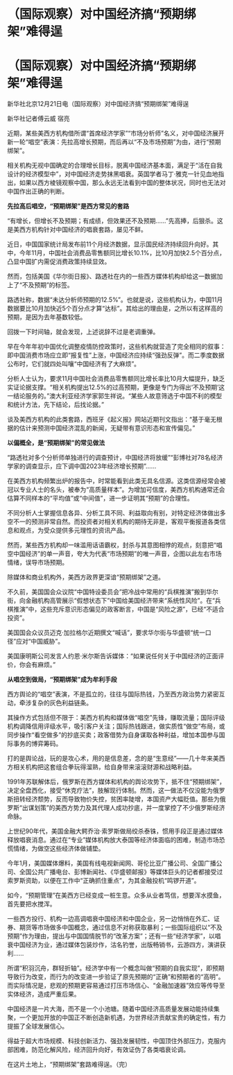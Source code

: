 # （国际观察）对中国经济搞“预期绑架”难得逞

# （国际观察）对中国经济搞“预期绑架”难得逞

新华社北京12月21日电（国际观察）对中国经济搞“预期绑架”难得逞

新华社记者傅云威 宿亮

近期，某些美西方机构借所谓“首席经济学家”“市场分析师”名义，对中国经济展开新一轮“唱空”表演：先拉高增长预期，而后再以“不及市场预期”为由，进行“预期绑架”。

相关机构无视中国确定的合理增长目标，脱离中国经济基本面，满足于“活在自我设计的经济模型中”，对中国经济走势抹黑唱衰。英国学者马丁·雅克一针见血地指出，如果以西方棱镜观察中国，那么永远无法看到中国的整体状况，同时也无法对中国作出正确的判断。

**先拉高后唱空，“预期绑架”是西方常见的套路**

“有增长，但增长不及预期；有成绩，但效果还不及预期……”先高捧，后狠杀。这是美西方机构针对中国经济的唱衰套路，屡见不鲜。

近日，中国国家统计局发布前11个月经济数据，显示国民经济持续回升向好。其中，今年11月，中国社会消费品零售额同比增长10.1%，比10月加快2.5个百分点，凸显中国扩内需促消费政策持续显效。

然而，包括美国《华尔街日报》、路透社在内的一些西方媒体机构却给这一数据加上了“不及预期”的标签。

路透社称，数据“未达分析师预期的12.5%”。也就是说，这些机构认为，中国11月数据要比10月加快近5个百分点才算“达标”。其给出的理由是，之所以有这样高的预期，是因为去年基数较低。

回拨一下时间轴，就会发现，上述说辞不过是老调重弹。

早在今年年初中国优化调整疫情防控政策时，这些机构就营造了完全相同的叙事：即中国消费市场应立即“报复性”上涨，中国经济应持续“强劲反弹”。而二季度数据公布时，它们就四处叫嚷“中国经济有了大麻烦”。

分析人士认为，要求11月中国社会消费品零售额同比增长率比10月大幅提升，缺乏实证论据支撑。“相关机构提出12.5%的过高预期，更像是专门为得出‘不及预期’这一结论服务的。”澳大利亚经济学家郭生祥说。“某些人故意筛选于中国不利的模型和统计方法，先下结论，后找论据。”

谈及美西方机构的此类套路，西班牙《起义报》网站近期刊文指出：“基于毫无根据的估计来预测中国经济混乱的新闻，无疑带有意识形态和宣传偏见。”

**以偏概全，是“预期绑架”的常见做法**

“路透社对多个分析师单独进行的调查预计，中国经济将放缓”“彭博社对78名经济学家的调查显示，应下调中国2023年经济增长预期”……

在美西方机构频繁出炉的报告中，时常能看到此类无具名信源。这类信源经常会被冠以专业人士的名头，被奉为“高质量样本”。为增加可信度，美西方机构通常还会估算不同样本的“平均值”或“中间值”，进一步证明其“预期”的合理性。

不同分析人士掌握信息各异、分析工具不同、利益取向有别，对特定经济体做出多空不一的预测非常自然。而投资者对相关机构的期待无非是，客观平衡报道各类信息和观点，为受众提供多元理性的资讯产品。

然而，某些西方机构却一味滥用话语霸权，封杀与其意图相悖的观点，刻意把“唱空中国经济”的单一声音，夸大为代表“市场预期”的唯一声音，企图以此左右市场情绪，误导市场预期。

除媒体和商业机构外，美西方政界更深谙“预期绑架”之道。

不久前，美国国会众议院“中国特设委员会”把冷战中常用的“兵棋推演”搬到华尔街，向金融机构高管展示“假想状态下”中国给美国经济带来“系统性风险”。在“兵棋推演”中，这些充斥意识形态偏见的政客断言，中国是“风险之源”，已经“不适合投资”。

美国国会众议员迈克·加拉格尔近期撰文“喊话”，要求华尔街与华盛顿“统一口径”应对“中国威胁”。

美国康明斯公司发言人约恩·米尔斯告诉媒体：“如果说任何关于中国经济的正面评价，你会有麻烦。”

**从唱空到做局，“预期绑架”成为牟利手段**

西方舆论的“唱空”表演，不是孤立的，往往与国际热钱，乃至西方政治势力紧密互动，牵涉复杂的灰色利益链条。

其操作方式包括但不限于：美西方机构和媒体做“唱空”先锋，赚取流量；国际评级机构调降信用评级水平，吸引客户关注；国际热钱跟进，做实质性“做空”布局，或同步操作“看空做多”的抄底买卖；政客借势为自身谋取各种利益，增加本国参与国际事务的博弈筹码。

打的是舆论战，玩的是攻心术，用的是信息差，念的是“生意经”——几十年来美西方相关机构把这套组合拳玩得溜熟，给自身带来滚滚财源和战略利益。

1991年苏联解体后，俄罗斯在西方媒体和机构的舆论攻势下，抵不住“预期绑架”，决定全盘西化，接受“休克疗法”，肢解现行体制。然而，这一做法不仅没能为俄罗斯扭转经济颓势，反而导致物价失控，贫困率陡增，本国资产大幅贬值。那些为俄罗斯“出谋划策”的美西方势力及其代理人成功抄底，并一度掌控了不少俄罗斯经济命脉。

上世纪90年代，美国金融大鳄乔治·索罗斯做局绞杀泰铢，惯用手段正是通过媒体释放唱衰消息。通过在“专业”媒体机构放大泰国等经济体面临的困难，制造市场恐慌情绪，为做空这些经济体做铺垫。

今年1月，美国媒体爆料，美国有线电视新闻网、哥伦比亚广播公司、全国广播公司、全国公共广播电台、彭博新闻社、《华盛顿邮报》等媒体巨头的记者都接受过索罗斯资助，以便在工作中“正确抓住重点”，为其金融投机“鸣锣开道”。

如今，“预期管理”在美西方已经变成一桩生意。众多从业者笃信，想要浑水摸鱼，首先要把水搅浑。

一些西方投行、机构一边高调唱衰中国经济和中国企业，另一边悄悄在外汇、证券、期货等市场做多中国概念，通过信息不对称获取暴利；一些国际组织以“不及预期”作为理由，提出与中国国情脱节的“改革方案”；还有一些“经济学家”，以唱衰中国经济为业，通过媒体包装炒作，沽名钓誉，出版畅销书，云游四方，演讲获利……

所谓“积羽沉舟，群轻折轴”。经济学中有一个概念叫做“预期的自我实现”，即预期导致行为改变，而行为的改变进一步验证了原先预期的“正确”和预期者的“高明”。而实际情况是，悲观的预期更容易通过打压市场信心、“金融加速器”效应等传导至实体经济，造成严重后果。

中国经济是一片大海，而不是一个小池塘。随着中国经济高质量发展动能持续集聚，一个更加开放的中国正不断创造新机遇，为世界经济贡献宝贵的确定性，有力提振了全球发展信心。

得益于超大市场规模、科技创新活力、强劲发展韧性，中国顶住外部压力，克服内部困难，防范化解风险，经济回升向好，有效证伪了各类唱衰论调。

在这片土地上，“预期绑架”套路难得逞。（完）

